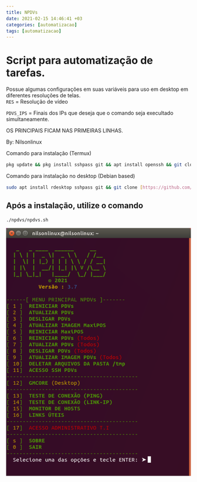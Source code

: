 ```yaml
---
title: NPDVs
date: 2021-02-15 14:46:41 +03
categories: [automatizacao]
tags: [automatizacao]
---
```


# Script para automatização de tarefas.

Possue algumas configurações em suas variáveis para uso em desktop em diferentes resoluções de telas.  
`RES` = Resolução de vídeo

`PDVS_IPS` = Finais dos IPs que deseja que o comando seja execultado simultaneamente.

OS PRINCIPAIS FICAM NAS PRIMEIRAS LINHAS.

By: Nilsonlinux

Comando para instalação (Termux)

```bash
pkg update && pkg install sshpass git && apt install openssh && git clone [https://github.com/sistemanpdvs/npdvs.git](https://github.com/sistemanpdvs/npdvs.git "https://github.com/sistemanpdvs/npdvs.git") && chmod +x ./npdvs/* && ./npdvs/npdvs.sh
```

Comando para instalação no desktop (Debian based)

```bash
sudo apt install rdesktop sshpass git && git clone [https://github.com/sistemanpdvs/npdvs.git](https://github.com/sistemanpdvs/npdvs.git "https://github.com/sistemanpdvs/npdvs.git") && chmod +x ./npdvs/* && ./npdvs/npdvs.sh
```

## Após a instalação, utilize o comando

```bash
./npdvs/npdvs.sh
```

![](/uploads/captura-de-tela-de-2021-02-14-22-06-44.png)
